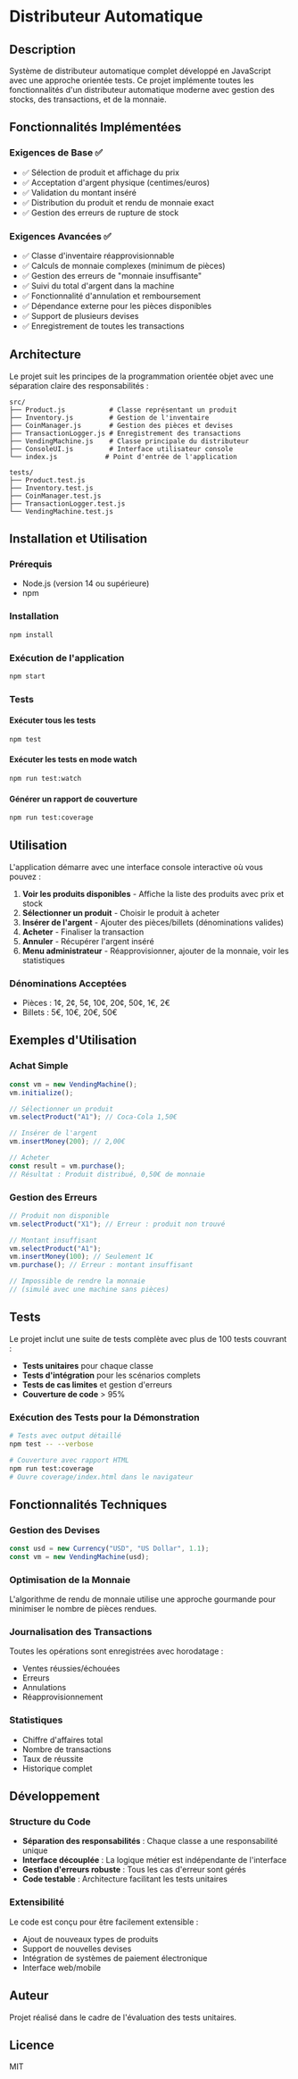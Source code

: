 # Distributeur Automatique

## Description

Système de distributeur automatique complet développé en JavaScript avec une approche orientée tests. Ce projet implémente toutes les fonctionnalités d'un distributeur automatique moderne avec gestion des stocks, des transactions, et de la monnaie.

## Fonctionnalités Implémentées

### Exigences de Base ✅

- ✅ Sélection de produit et affichage du prix
- ✅ Acceptation d'argent physique (centimes/euros)
- ✅ Validation du montant inséré
- ✅ Distribution du produit et rendu de monnaie exact
- ✅ Gestion des erreurs de rupture de stock

### Exigences Avancées ✅

- ✅ Classe d'inventaire réapprovisionnable
- ✅ Calculs de monnaie complexes (minimum de pièces)
- ✅ Gestion des erreurs de "monnaie insuffisante"
- ✅ Suivi du total d'argent dans la machine
- ✅ Fonctionnalité d'annulation et remboursement
- ✅ Dépendance externe pour les pièces disponibles
- ✅ Support de plusieurs devises
- ✅ Enregistrement de toutes les transactions

## Architecture

Le projet suit les principes de la programmation orientée objet avec une séparation claire des responsabilités :

```
src/
├── Product.js           # Classe représentant un produit
├── Inventory.js         # Gestion de l'inventaire
├── CoinManager.js       # Gestion des pièces et devises
├── TransactionLogger.js # Enregistrement des transactions
├── VendingMachine.js    # Classe principale du distributeur
├── ConsoleUI.js         # Interface utilisateur console
└── index.js            # Point d'entrée de l'application

tests/
├── Product.test.js
├── Inventory.test.js
├── CoinManager.test.js
├── TransactionLogger.test.js
└── VendingMachine.test.js
```

## Installation et Utilisation

### Prérequis

- Node.js (version 14 ou supérieure)
- npm

### Installation

```bash
npm install
```

### Exécution de l'application

```bash
npm start
```

### Tests

#### Exécuter tous les tests

```bash
npm test
```

#### Exécuter les tests en mode watch

```bash
npm run test:watch
```

#### Générer un rapport de couverture

```bash
npm run test:coverage
```

## Utilisation

L'application démarre avec une interface console interactive où vous pouvez :

1. **Voir les produits disponibles** - Affiche la liste des produits avec prix et stock
2. **Sélectionner un produit** - Choisir le produit à acheter
3. **Insérer de l'argent** - Ajouter des pièces/billets (dénominations valides)
4. **Acheter** - Finaliser la transaction
5. **Annuler** - Récupérer l'argent inséré
6. **Menu administrateur** - Réapprovisionner, ajouter de la monnaie, voir les statistiques

### Dénominations Acceptées

- Pièces : 1¢, 2¢, 5¢, 10¢, 20¢, 50¢, 1€, 2€
- Billets : 5€, 10€, 20€, 50€

## Exemples d'Utilisation

### Achat Simple

```javascript
const vm = new VendingMachine();
vm.initialize();

// Sélectionner un produit
vm.selectProduct("A1"); // Coca-Cola 1,50€

// Insérer de l'argent
vm.insertMoney(200); // 2,00€

// Acheter
const result = vm.purchase();
// Résultat : Produit distribué, 0,50€ de monnaie
```

### Gestion des Erreurs

```javascript
// Produit non disponible
vm.selectProduct("X1"); // Erreur : produit non trouvé

// Montant insuffisant
vm.selectProduct("A1");
vm.insertMoney(100); // Seulement 1€
vm.purchase(); // Erreur : montant insuffisant

// Impossible de rendre la monnaie
// (simulé avec une machine sans pièces)
```

## Tests

Le projet inclut une suite de tests complète avec plus de 100 tests couvrant :

- **Tests unitaires** pour chaque classe
- **Tests d'intégration** pour les scénarios complets
- **Tests de cas limites** et gestion d'erreurs
- **Couverture de code** > 95%

### Exécution des Tests pour la Démonstration

```bash
# Tests avec output détaillé
npm test -- --verbose

# Couverture avec rapport HTML
npm run test:coverage
# Ouvre coverage/index.html dans le navigateur
```

## Fonctionnalités Techniques

### Gestion des Devises

```javascript
const usd = new Currency("USD", "US Dollar", 1.1);
const vm = new VendingMachine(usd);
```

### Optimisation de la Monnaie

L'algorithme de rendu de monnaie utilise une approche gourmande pour minimiser le nombre de pièces rendues.

### Journalisation des Transactions

Toutes les opérations sont enregistrées avec horodatage :

- Ventes réussies/échouées
- Erreurs
- Annulations
- Réapprovisionnement

### Statistiques

- Chiffre d'affaires total
- Nombre de transactions
- Taux de réussite
- Historique complet

## Développement

### Structure du Code

- **Séparation des responsabilités** : Chaque classe a une responsabilité unique
- **Interface découplée** : La logique métier est indépendante de l'interface
- **Gestion d'erreurs robuste** : Tous les cas d'erreur sont gérés
- **Code testable** : Architecture facilitant les tests unitaires

### Extensibilité

Le code est conçu pour être facilement extensible :

- Ajout de nouveaux types de produits
- Support de nouvelles devises
- Intégration de systèmes de paiement électronique
- Interface web/mobile

## Auteur

Projet réalisé dans le cadre de l'évaluation des tests unitaires.

## Licence

MIT
